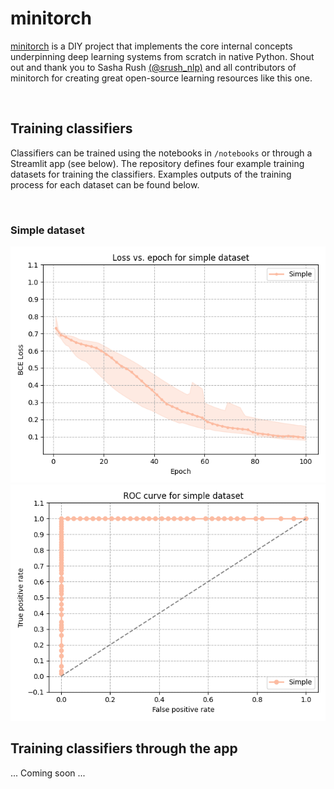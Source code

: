 # minitorch

[minitorch](https://github.com/minitorch/minitorch) is a DIY project that implements the core internal concepts underpinning deep learning systems from scratch in native Python. Shout out and thank you to Sasha Rush [(@srush_nlp)](https://twitter.com/srush_nlp) and all contributors of minitorch for creating great open-source learning resources like this one.

<br/>

## Training classifiers 
Classifiers can be trained using the notebooks in `/notebooks` or through a Streamlit app (see below). The repository defines four example training datasets for training the classifiers. Examples outputs of the training process for each dataset can be found below.

<br/>

### Simple dataset
![](https://github.com/lmalms/minitorch/blob/readme/notebooks/plots/losses/loss-simple.png) ![](https://github.com/lmalms/minitorch/blob/readme/notebooks/plots/roc/roc-simple.png)


## Training classifiers through the app
... Coming soon ...